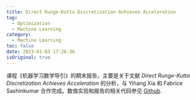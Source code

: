 ```yaml
---
title: Direct Runge-Kutta Discretization Achieves Acceleration
tag:
  - Optimization
  - Machine Learning
category:
  - Machine Learning
toc: false
date: 2023-01-03 17:26:36
isOriginal: true
---
```

课程《机器学习数学导引》的期末报告，主要是关于文献 *Direct Runge-Kutta Discretization Achieves Acceleration* 的分析，与 Yihang Xia 和 Fabrice Sashinkumar 合作完成。数值实验和报告的相关代码参见 [Github](https://github.com/xiaoxuan-yu/Direct-Runge-Kutta-Discretization-Achieves-Acceleration-PKU).
<!-- more -->
<PDF url="/Report.pdf" />